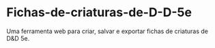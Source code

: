 # Fichas-de-criaturas-de-D-D-5e
Uma ferramenta web para criar, salvar e exportar fichas de criaturas de D&amp;D 5e.
